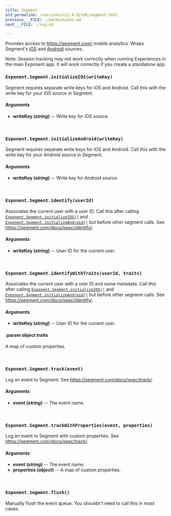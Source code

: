 ```yaml
---
title: Segment
old_permalink: /versions/v12.0.0/sdk/segment.html
previous___FILE: ./permissions.md
next___FILE: ./svg.md

---
```


Provides access to <https://segment.com/> mobile analytics. Wraps Segment's [iOS](https://segment.com/docs/sources/mobile/ios/) and [Android](https://segment.com/docs/sources/mobile/android/) sources.

Note: Session tracking may not work correctly when running Experiences in the main Exponent app. It will work correctly if you create a standalone app.

### `Exponent.Segment.initializeIOS(writeKey)`
Segment requires separate write keys for iOS and Android. Call this with the write key for your iOS source in Segment.

#### Arguments

* **writeKey (_string_)** -- Write key for iOS source.

 
### `Exponent.Segment.initializeAndroid(writeKey)`
Segment requires separate write keys for iOS and Android. Call this with the write key for your Android source in Segment.

#### Arguments

* **writeKey (_string_)** -- Write key for Android source.

 
### `Exponent.Segment.identify(userId)`
Associates the current user with a user ID. Call this after calling [`Exponent.Segment.initializeIOS()`](https://docs.getexponent.com/versions/v12.0.0/guides#Exponent.Segment.initializeIOS "Exponent.Segment.initializeIOS") and [`Exponent.Segment.initializeAndroid()`](https://docs.getexponent.com/versions/v12.0.0/guides#Exponent.Segment.initializeAndroid "Exponent.Segment.initializeAndroid") but before other segment calls. See <https://segment.com/docs/spec/identify/>.

#### Arguments

* **writeKey (_string_)** -- User ID for the current user.

 
### `Exponent.Segment.identifyWithTraits(userId, traits)`
Associates the current user with a user ID and some metadata. Call this after calling [`Exponent.Segment.initializeIOS()`](https://docs.getexponent.com/versions/v12.0.0/guides#Exponent.Segment.initializeIOS "Exponent.Segment.initializeIOS") and [`Exponent.Segment.initializeAndroid()`](https://docs.getexponent.com/versions/v12.0.0/guides#Exponent.Segment.initializeAndroid "Exponent.Segment.initializeAndroid") but before other segment calls. See <https://segment.com/docs/spec/identify/>.

#### Arguments

* **writeKey (_string_)** -- User ID for the current user.

#### :param object traits
A map of custom properties.

 
### `Exponent.Segment.track(event)`
Log an event to Segment. See <https://segment.com/docs/spec/track/>.

#### Arguments

* **event (_string_)** -- The event name.

 
### `Exponent.Segment.trackWithProperties(event, properties)`
Log an event to Segment with custom properties. See <https://segment.com/docs/spec/track/>.

#### Arguments

* **event (_string_)** -- The event name.
* **properties (_object_)** -- A map of custom properties.

 
### `Exponent.Segment.flush()`  
Manually flush the event queue. You shouldn't need to call this in most cases.
